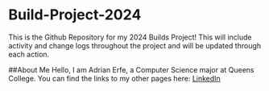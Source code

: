 # Build-Project-2024
This is the Github Repository for my 2024 Builds Project!
This will include activity and change logs throughout the project and will be updated through each action.

##About Me
Hello, I am Adrian Erfe, a Computer Science major at Queens College. You can find the links to my other pages here:
[LinkedIn](https://www.linkedin.com/in/adrian-erfe-664bb723a/)
